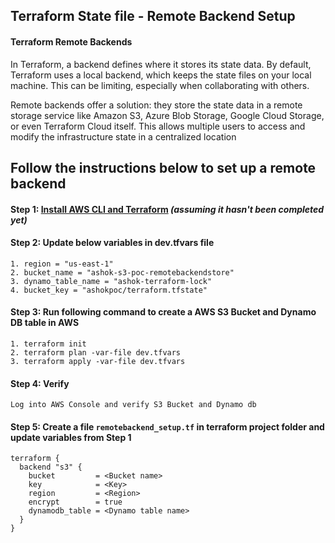 ## Terraform State file - Remote Backend Setup

#### Terraform Remote Backends
In Terraform, a backend defines where it stores its state data. By default, Terraform uses a local backend, which keeps the state files on your local machine. This can be limiting, especially when collaborating with others.

Remote backends offer a solution: they store the state data in a remote storage service like Amazon S3, Azure Blob Storage, Google Cloud Storage, or even Terraform Cloud itself. This allows multiple users to access and modify the infrastructure state in a centralized location

## Follow the instructions below to set up a remote backend

#### Step 1: [Install AWS CLI and Terraform](infra_as_code/README.md)  ***(assuming it hasn't been completed yet)***

#### Step 2: Update below variables in dev.tfvars file
  ```
  1. region = "us-east-1"
  2. bucket_name = "ashok-s3-poc-remotebackendstore" 
  3. dynamo_table_name = "ashok-terraform-lock"
  4. bucket_key = "ashokpoc/terraform.tfstate"
  ```
#### Step 3: Run following command to create a AWS S3 Bucket and Dynamo DB table in AWS
  ````
  1. terraform init 
  2. terraform plan -var-file dev.tfvars
  3. terraform apply -var-file dev.tfvars
  ````
#### Step 4: Verify
  ````
  Log into AWS Console and verify S3 Bucket and Dynamo db 
  ````

#### Step 5: Create a file `remotebackend_setup.tf` in terraform project folder and update variables from Step 1
````
terraform {
  backend "s3" {
    bucket         = <Bucket name>
    key            = <Key>
    region         = <Region>
    encrypt        = true
    dynamodb_table = <Dynamo table name>
  }
}
````

